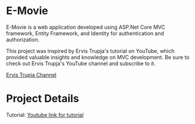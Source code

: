 # E-Movie
E-Movie is a web application developed using ASP.Net Core MVC framework, Entity Framework, and Identity for authentication and authorization. 

This project was inspired by Ervis Trupja's tutorial on YouTube, which provided valuable insights and knowledge on MVC development. Be sure to check out Ervis Trupja's YouTube channel and subscribe to it.

[Ervis Trupja Channel](https://www.youtube.com/@DotNetHow)

# Project Details
Tutorial: [Youtube link for tutorial](https://www.youtube.com/watch?v=cnqi91ugnVQ&list=PL2Q8rFbm-4ruTcZY39MNOsEu4p76HQ5VX&index=2)
